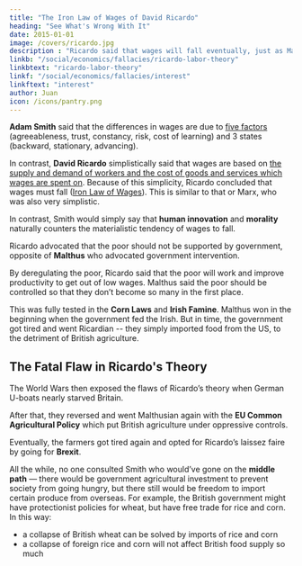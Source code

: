 ```yaml
---
title: "The Iron Law of Wages of David Ricardo"
heading: "See What's Wrong With It"
date: 2015-01-01
image: /covers/ricardo.jpg
description : "Ricardo said that wages will fall eventually, just as Marx said profits will fall eventually. They were both semi-correct and semi-incorrect"
linkb: "/social/economics/fallacies/ricardo-labor-theory"
linkbtext: "ricardo-labor-theory"
linkf: "/social/economics/fallacies/interest"
linkftext: "interest"
author: Juan
icon: /icons/pantry.png
---
```



**Adam Smith** said that the differences in wages are due to [five factors](/social/economics/principles/five-factors-affecting-wages-profits) (agreeableness, trust, constancy, risk, cost of learning) and 3 states (backward, stationary, advancing).

In contrast, **David Ricardo** simplistically said that wages are based on [the supply and demand of workers and the cost of goods and services which wages are spent on](https://www.econlib.org/library/Ricardo/ricP.html?chapter_num=6). Because of this simplicity, Ricardo concluded that wages must fall ([Iron Law of Wages](https://en.wikipedia.org/wiki/Iron_law_of_wages#Ricardo)). This is similar to that or Marx, who was also very simplistic. 

In contrast, Smith would simply say that **human innovation** and **morality** naturally counters the materialistic tendency of wages to fall.

Ricardo advocated that the poor should not be supported by government, opposite of **Malthus** who advocated government intervention.

By deregulating the poor, Ricardo said that the poor will work and improve productivity to get out of low wages. Malthus said the poor should be controlled so that they don’t become so many in the first place.

This was fully tested in the **Corn Laws** and **Irish Famine**. Malthus won in the beginning when the government fed the Irish. But in time, the government got tired and went Ricardian -- they simply imported food from the US, to the detriment of British agriculture.


## The Fatal Flaw in Ricardo's Theory

The World Wars then exposed the flaws of Ricardo’s theory when German U-boats nearly starved Britain. 


After that, they reversed and went Malthusian again with the **EU Common Agricultural Policy** which put British agriculture under oppressive controls.

Eventually, the farmers got tired again and opted for Ricardo’s laissez faire by going for **Brexit**.

All the while, no one consulted Smith who would’ve gone on the **middle path** — there would be government agricultural investment to prevent society from going hungry, <!--   backwards by funding education and reducing risk, --> but there still would be freedom to import certain produce from overseas. For example, the British government might have protectionist policies for wheat, but have free trade for rice and corn. In this way:
- a collapse of British wheat can be solved by imports of rice and corn
- a collapse of foreign rice and corn will not affect British food supply so much

<!-- in enterprise. -->


<!-- This is actually somewhat implemented as the Nordic model and in Keynesian economics. -->
